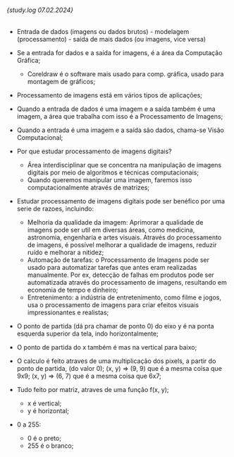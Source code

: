 ###### {study.log 07.02.2024}

- Entrada de dados (imagens ou dados brutos) - modelagem (processamento) - saída de mais dados (ou imagens, vice versa)

- Se a entrada for dados e a saída for imagens, é a área da Computação Gráfica;
	- Coreldraw é o software mais usado para comp. gráfica, usado para montagem de gráficos;
- Processamento de imagens está em vários tipos de aplicações;
- Quando a entrada de dados é uma imagem e a saída também é uma imagem, a área que trabalha com isso é a Processamento de Imagens;
- Quando a entrada é uma imagem e a saída são dados, chama-se Visão Computacional;


- Por que estudar processamento de imagens digitais?
	- Área interdisciplinar que se concentra na manipulação de imagens digitais por meio de algoritmos e técnicas computacionais;
	- Quando queremos manipular uma imagem, faremos isso computacionalmente através de matrizes;

- Estudar processamento de imagens digitais pode ser benéfico por uma serie de razoes, incluindo:
	- Melhoria da qualidade da imagem: Aprimorar a qualidade de imagens pode ser util em diversas áreas, como medicina, astronomia, engenharia e artes visuais. Através do processamento de imagens, é possível melhorar a qualidade de imagens, reduzir ruído e melhorar a nitidez;
	- Automação de tarefas: o Processamento de Imagens pode ser usado para automatizar tarefas que antes eram realizadas manualmente. Por ex, detecção de falhas em produtos pode ser automatizada através do processamento de imagens, resultando em economia de tempo e dinheiro;
	- Entretenimento: a indústria de entretenimento, como filme e jogos, usa o processamento de imagens para criar efeitos visuais impressionantes e realistas;

- O ponto de partida (dá pra chamar de ponto 0) do eixo y é na ponta esquerda superior da tela, indo horizontalmente;
- O ponto de partida do x também é mas na vertical para baixo;
- O calculo é feito atraves de uma multiplicação dos pixels, a partir do ponto de partida, (do valor 0);
	(x, y) => (9, 9) que é a mesma coisa que 9x9;
	(x, y) => (6, 7) que é a mesma coisa que 6x7;

- Tudo feito por matriz, atraves de uma função f(x, y);
	- x é vertical;
	- y é horizontal;

- 0 a 255:
	- 0 é o preto;
	- 255 é o branco;
